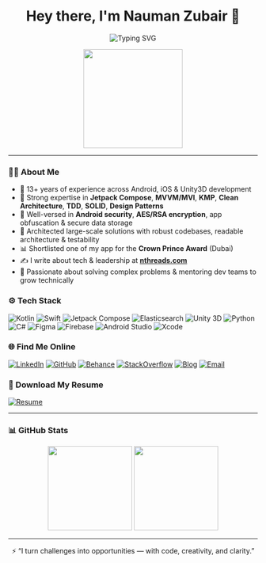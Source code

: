 <h1 align="center">Hey there, I'm Nauman Zubair 👋</h1>
<p align="center">
  <img src="https://readme-typing-svg.demolab.com?font=Fira+Code&pause=1000&center=true&width=435&lines=🚀+Mobile+App+Architect+%7C+Tech+Leader;🎮+Unity+3D+Games+Developer+%7C+iOS%2FAndroid+Specialist;🔍+Elasticsearch+Evangelist+%7C+R%26D+Champion;Let's+build+efficient+%26+scalable+apps+together!" alt="Typing SVG" />
</p>

<p align="center">
  <img src="https://media.giphy.com/media/qgQUggAC3Pfv687qPC/giphy.gif" width="200" />
</p>

---

### 👨‍💻 About Me

- 📱 13+ years of experience across Android, iOS & Unity3D development
- 🧠 Strong expertise in **Jetpack Compose**, **MVVM/MVI**, **KMP**, **Clean Architecture**, **TDD**, **SOLID**, **Design Patterns**
- 🔐 Well-versed in **Android security**, **AES/RSA encryption**, app obfuscation & secure data storage
- 🧰 Architected large-scale solutions with robust codebases, readable architecture & testability
- 📊 Shortlisted one of my app for the **Crown Prince Award** (Dubai)
- ✍️ I write about tech & leadership at [**nthreads.com**](https://nthreads.com)
- 🧩 Passionate about solving complex problems & mentoring dev teams to grow technically


### ⚙️ Tech Stack

![Kotlin](https://img.shields.io/badge/-Kotlin-7F52FF?style=flat&logo=kotlin&logoColor=white)
![Swift](https://img.shields.io/badge/-Swift-FA7343?style=flat&logo=swift&logoColor=white)
![Jetpack Compose](https://img.shields.io/badge/-Jetpack%20Compose-4285F4?style=flat&logo=android&logoColor=white)
![Elasticsearch](https://img.shields.io/badge/-Elasticsearch-005571?style=flat&logo=elasticsearch&logoColor=white)
![Unity 3D](https://img.shields.io/badge/-Unity-000?style=flat&logo=unity&logoColor=white)
![Python](https://img.shields.io/badge/-Python-3776AB?style=flat&logo=python&logoColor=white)
![C#](https://img.shields.io/badge/-C%23-239120?style=flat&logo=c-sharp&logoColor=white)
![Figma](https://img.shields.io/badge/-Figma-F24E1E?style=flat&logo=figma&logoColor=white)
![Firebase](https://img.shields.io/badge/-Firebase-FFCA28?style=flat&logo=firebase&logoColor=black)
![Android Studio](https://img.shields.io/badge/-Android%20Studio-3DDC84?style=flat&logo=android-studio&logoColor=white)
![Xcode](https://img.shields.io/badge/-Xcode-147EFB?style=flat&logo=xcode&logoColor=white)

### 🌐 Find Me Online

[![LinkedIn](https://img.shields.io/badge/LinkedIn-blue?style=flat&logo=linkedin&logoColor=white)](https://linkedin.com/in/naumanzubair)
[![GitHub](https://img.shields.io/badge/GitHub-nthreads-black?style=flat&logo=github&logoColor=white)](https://github.com/nthreads)
[![Behance](https://img.shields.io/badge/Behance-1769ff?style=flat&logo=behance&logoColor=white)](https://www.behance.net/naumanzubair)
[![StackOverflow](https://img.shields.io/badge/StackOverflow-FE7A16?style=flat&logo=stack-overflow&logoColor=white)](https://stackoverflow.com/users/1074986/nauman-zubair)
[![Blog](https://img.shields.io/badge/Blog-nthreads.com-blueviolet?style=flat&logo=google-chrome&logoColor=white)](https://nthreads.com)
[![Email](https://img.shields.io/badge/Email-nauman.zubair@gmail.com-red?style=flat&logo=gmail&logoColor=white)](mailto:nauman.zubair@gmail.com)


### 📄 Download My Resume

[![Resume](https://img.shields.io/badge/Download%20Resume-PDF-blue?style=for-the-badge&logo=adobeacrobatreader&logoColor=white)](./Nauman_Zubair_Resume.pdf?dl=1)

---

### 📊 GitHub Stats

<p align="center">
  <img src="https://github-readme-stats.vercel.app/api?username=nthreads&show_icons=true&count_private=true" height="170px"/>
  <img src="https://github-readme-streak-stats.herokuapp.com/?user=nthreads" height="170px"/>
</p>


---

<p align="center">
  ⚡ “I turn challenges into opportunities — with code, creativity, and clarity.”
</p>
